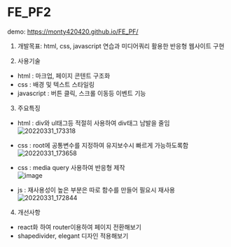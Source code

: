 # FE_PF2
demo: https://monty420420.github.io/FE_PF/

1. 개발목표: html, css, javascript 연습과 미디어쿼리 활용한 반응형 웹사이트 구현 

2. 사용기술
- html : 마크업, 페이지 콘텐트 구조화
- css : 배경 및 텍스트 스타일링
- javascript : 버튼 클릭, 스크롤 이동등 이벤트 기능

3. 주요특징
- html : div와 ul태그등 적절히 사용하여 div태그 남발을 줄임  <br>
![20220331_173318](https://user-images.githubusercontent.com/72345833/161013163-85fbc928-790b-4b3f-9fd3-999dcb04dda7.png)

- css : root에 공통변수를 지정하여 유지보수시 빠르게 가능하도록함  <br>
![20220331_173658](https://user-images.githubusercontent.com/72345833/161013853-ec0c7cc1-af40-4beb-a5d7-6d6729726aab.png) <br>

- css : media query 사용하여 반응형 제작 <br>
![image](https://user-images.githubusercontent.com/72345833/161014577-def3e63a-ad70-4dd6-acd9-004178eb43de.png)

- js : 재사용성이 높은 부분은 따로 함수를 만들어 필요시 재사용 <br>
![20220331_172844](https://user-images.githubusercontent.com/72345833/161012322-2e8190a8-c60f-45ba-80d6-c7708b4eea08.png)

  
4. 개선사항
- react화 하여 router이용하여 페이지 전환해보기 
- shapedivider, elegant 디자인 적용해보기
